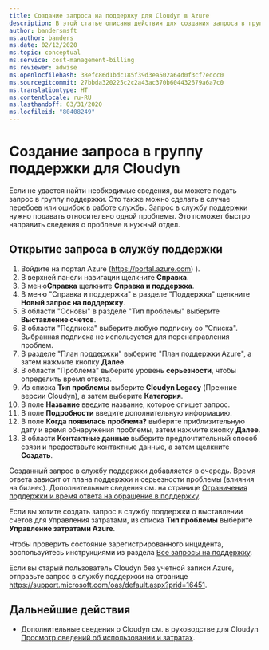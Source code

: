 ```yaml
---
title: Создание запроса на поддержку для Cloudyn в Azure
description: В этой статье описаны действия для создания запроса в группу поддержки для Cloudyn.
author: bandersmsft
ms.author: banders
ms.date: 02/12/2020
ms.topic: conceptual
ms.service: cost-management-billing
ms.reviewer: adwise
ms.openlocfilehash: 38efc86d1bdc185f39d3ea502a64d0f3cf7edcc0
ms.sourcegitcommit: 27bbda320225c2c2a43ac370b604432679a6a7c0
ms.translationtype: HT
ms.contentlocale: ru-RU
ms.lasthandoff: 03/31/2020
ms.locfileid: "80408249"
---
```

# <a name="create-a-support-request-for-cloudyn"></a>Создание запроса в группу поддержки для Cloudyn

Если не удается найти необходимые сведения, вы можете подать запрос в группу поддержки. Это также можно сделать в случае перебоев или ошибок в работе службы. Запрос в службу поддержки нужно подавать относительно одной проблемы. Это поможет быстро направить сведения о проблеме в нужный отдел.

## <a name="open-a-support-ticket"></a>Открытие запроса в службу поддержки

1. Войдите на портал Azure (https://portal.azure.com) ).
2. В верхней панели навигации щелкните **Справка**.
3. В меню**Справка** щелкните **Справка и поддержка**.
4. В меню "Справка и поддержка" в разделе "Поддержка" щелкните **Новый запрос на поддержку**.
5. В области "Основы" в разделе "Тип проблемы" выберите **Выставление счетов**.
6. В области "Подписка" выберите любую подписку со "Списка". Выбранная подписка не используется для перенаправления проблем.
7. В разделе "План поддержки" выберите "План поддержки Azure", а затем нажмите кнопку **Далее**.  
8. В области "Проблема" выберите уровень **серьезности**, чтобы определить время ответа.
9. Из списка **Тип проблемы** выберите **Cloudyn Legacy** (Прежние версии Cloudyn), а затем выберите **Категория**.
10. В поле **Название** введите название, которое опишет запрос.
11. В поле **Подробности** введите дополнительную информацию.
12. В поле **Когда появилась проблема?** выберите приблизительную дату и время обнаружения проблемы, затем нажмите кнопку **Далее**.  
14. В области **Контактные данные** выберите предпочтительный способ связи и предоставьте контактные данные, а затем щелкните **Создать**.  

Созданный запрос в службу поддержки добавляется в очередь. Время ответа зависит от плана поддержки и серьезности проблемы (влияния на бизнес). Дополнительные сведения см. на странице [Ограничения поддержки и время ответа на обращение в поддержку](https://azure.microsoft.com/support/plans/response/).

Если вы хотите создать запрос в службу поддержки о выставлении счетов для Управления затратами, из списка **Тип проблемы** выберите **Управление затратами Azure**.

Чтобы проверить состояние зарегистрированного инцидента, воспользуйтесь инструкциями из раздела [Все запросы на поддержку](../../azure-portal/supportability/how-to-create-azure-support-request.md#all-support-requests).

Если вы старый пользователь Cloudyn без учетной записи Azure, отправьте запрос в службу поддержки на странице https://support.microsoft.com/oas/default.aspx?prid=16451.


## <a name="next-steps"></a>Дальнейшие действия

- Дополнительные сведения о Cloudyn см. в руководстве для Cloudyn [Просмотр сведений об использовании и затратах](../cloudyn/tutorial-review-usage.md).
